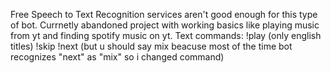 Free Speech to Text Recognition services aren't good enough for this type of bot. Currnetly abandoned project with working basics like playing music from yt and finding spotify music on yt.
Text commands:
!play (only english titles)
!skip
!next (but u should say mix beacuse most of the time bot recognizes "next" as "mix" so i changed command)
